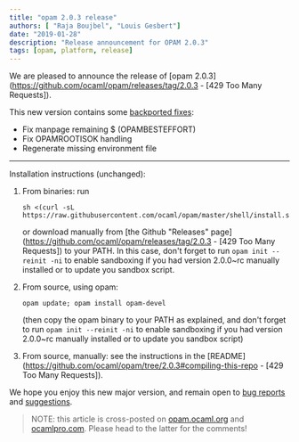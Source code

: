 ```yaml
---
title: "opam 2.0.3 release"
authors: [ "Raja Boujbel", "Louis Gesbert"]
date: "2019-01-28"
description: "Release announcement for OPAM 2.0.3"
tags: [opam, platform, release]
---
```


We are pleased to announce the release of [opam 2.0.3](https://github.com/ocaml/opam/releases/tag/2.0.3 - [429 Too Many Requests]).

This new version contains some [backported fixes](https://github.com/ocaml/opam/pull/3715):
* Fix manpage remaining $ (OPAMBESTEFFORT)
* Fix OPAMROOTISOK handling
* Regenerate missing environment file

---

Installation instructions (unchanged):

1. From binaries: run

    ```
    sh <(curl -sL https://raw.githubusercontent.com/ocaml/opam/master/shell/install.sh)
    ```

    or download manually from [the Github "Releases" page](https://github.com/ocaml/opam/releases/tag/2.0.3 - [429 Too Many Requests]) to your PATH. In this case, don't forget to run `opam init --reinit -ni` to enable sandboxing if you had version 2.0.0~rc manually installed or to update you sandbox script.

2. From source, using opam:

    ```
    opam update; opam install opam-devel
    ```

   (then copy the opam binary to your PATH as explained, and don't forget to run `opam init --reinit -ni` to enable sandboxing if you had version 2.0.0~rc manually installed or to update you sandbox script)

3. From source, manually: see the instructions in the [README](https://github.com/ocaml/opam/tree/2.0.3#compiling-this-repo - [429 Too Many Requests]).

We hope you enjoy this new major version, and remain open to [bug reports](https://github.com/ocaml/opam/issues) and [suggestions](https://github.com/ocaml/opam/issues).

> NOTE: this article is cross-posted on [opam.ocaml.org](https://opam.ocaml.org/blog/) and [ocamlpro.com](http://www.ocamlpro.com/category/blog/). Please head to the latter for the comments!
